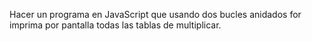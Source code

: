 Hacer un programa en JavaScript que usando dos bucles anidados for imprima por pantalla todas las tablas de multiplicar.
